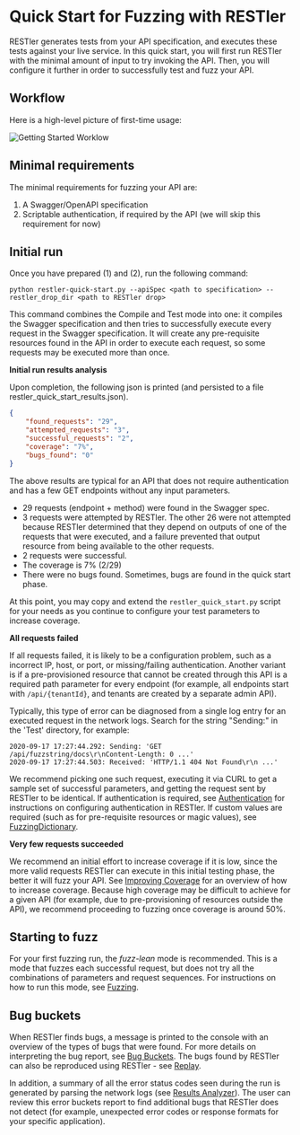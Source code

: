 # Quick Start for Fuzzing with RESTler



RESTler generates tests from your API specification,
and executes these tests against your live service.
In this quick start, you will first run RESTler with
the minimal amount of input to try invoking the API.  Then, you will configure it
further in order to successfully test and fuzz your API.

## **Workflow**

Here is a high-level picture of first-time usage:

![Getting Started Worklow](GettingStartedWorkflow.png)

## **Minimal requirements**

The minimal requirements for fuzzing your API are:

1. A Swagger/OpenAPI specification
2. Scriptable authentication, if required by the API
(we will skip this requirement for now)

## **Initial run**

Once you have prepared (1) and (2), run the following command:

```python restler-quick-start.py --apiSpec <path to specification> --restler_drop_dir <path to RESTler drop>```

This command combines the Compile and Test mode into one: it compiles the
Swagger specification and then tries to successfully
execute every request in the Swagger specification.
It will create any pre-requisite resources found in the API
in order to execute each request, so some requests may be executed more than once.

**Initial run results analysis**

Upon completion, the following json is printed
(and persisted to a file restler_quick_start_results.json).

``` json
{
    "found_requests": "29",
    "attempted_requests": "3",
    "successful_requests": "2",
    "coverage": "7%",
    "bugs_found": "0"
}
```

The above results are typical for an API that does not require
authentication and has a few GET endpoints without any input parameters.

- 29 requests (endpoint + method) were found in the Swagger spec.
- 3 requests were attempted by RESTler.
The other 26 were not attempted because RESTler determined that
they depend on outputs of one of the requests that were executed,
and a failure prevented that output resource from being available
to the other requests.
- 2 requests were successful.
- The coverage is 7% (2/29)
- There were no bugs found.  Sometimes, bugs are found in the quick start phase.

At this point, you may copy and extend the ```restler_quick_start.py``` script
for your needs as you continue to configure your test parameters to increase coverage.

**All requests failed**

If all requests failed, it is likely to be a configuration problem,
such as a incorrect IP, host, or port, or missing/failing authentication.
 Another variant is if a pre-provisioned resource that cannot be created through this API is a required path parameter for every endpoint (for example, all endpoints start with ```/api/{tenantId}```, and tenants are created by a separate admin API).

Typically, this type of error can be diagnosed from a single log entry for an executed request in the network logs. Search for the string "Sending:"
in the 'Test' directory, for example:

```
2020-09-17 17:27:44.292: Sending: 'GET /api/fuzzstring/docs\r\nContent-Length: 0 ...'
2020-09-17 17:27:44.503: Received: 'HTTP/1.1 404 Not Found\r\n ...'
```

We recommend picking one such request, executing it via CURL to get a sample set of successful parameters, and getting the request sent by RESTler to be identical.
If authentication is required, see [Authentication](Authentication.md) for
instructions on configuring authentication in RESTler.  If custom values are required (such as for pre-requisite resources or magic values), see [FuzzingDictionary](FuzzingDictionary.md).

**Very few requests succeeded**

We recommend an initial effort to increase coverage if it is low,
since the more valid requests RESTler can execute in this initial testing phase,
the better it will fuzz your API.
See [Improving Coverage](ImprovingCoverage.md) for an overview of how to increase coverage.
Because high coverage may be difficult to achieve for a given API
(for example, due to pre-provisioning of resources outside the API),
we recommend proceeding to fuzzing once coverage is around 50%.

## **Starting to fuzz**

For your first fuzzing run, the *fuzz-lean* mode is recommended.  This is a mode that fuzzes each successful request, but does not try all the combinations of parameters and request sequences.   For instructions on how to run this mode, see [Fuzzing](Fuzzing.md).

## **Bug buckets**

When RESTler finds bugs, a message is printed to the console with an overview of the types of bugs that were found.  For more details on interpreting the bug report, see [Bug Buckets](BugBuckets.md).  The bugs found by RESTler can also be reproduced using RESTler - see [Replay](Replay.md).

In addition, a summary of all the error status codes seen during the run is generated by parsing the network logs (see [Results Analyzer](ResultsAnalyzer.md)).  The user can review this error buckets report to find additional bugs that RESTler does not detect (for example, unexpected error codes or response formats for your specific application).
